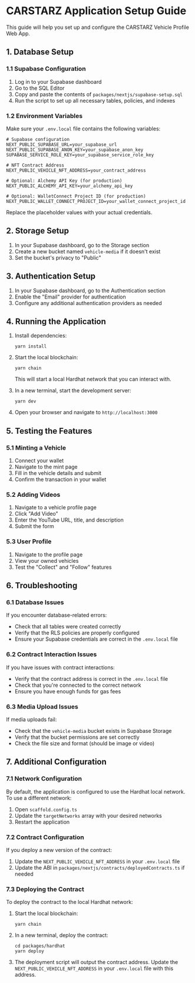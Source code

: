 # CARSTARZ Application Setup Guide

This guide will help you set up and configure the CARSTARZ Vehicle Profile Web App.

## 1. Database Setup

### 1.1 Supabase Configuration

1. Log in to your Supabase dashboard
2. Go to the SQL Editor
3. Copy and paste the contents of `packages/nextjs/supabase-setup.sql`
4. Run the script to set up all necessary tables, policies, and indexes

### 1.2 Environment Variables

Make sure your `.env.local` file contains the following variables:

```
# Supabase configuration
NEXT_PUBLIC_SUPABASE_URL=your_supabase_url
NEXT_PUBLIC_SUPABASE_ANON_KEY=your_supabase_anon_key
SUPABASE_SERVICE_ROLE_KEY=your_supabase_service_role_key

# NFT Contract Address
NEXT_PUBLIC_VEHICLE_NFT_ADDRESS=your_contract_address

# Optional: Alchemy API Key (for production)
NEXT_PUBLIC_ALCHEMY_API_KEY=your_alchemy_api_key

# Optional: WalletConnect Project ID (for production)
NEXT_PUBLIC_WALLET_CONNECT_PROJECT_ID=your_wallet_connect_project_id
```

Replace the placeholder values with your actual credentials.

## 2. Storage Setup

1. In your Supabase dashboard, go to the Storage section
2. Create a new bucket named `vehicle-media` if it doesn't exist
3. Set the bucket's privacy to "Public"

## 3. Authentication Setup

1. In your Supabase dashboard, go to the Authentication section
2. Enable the "Email" provider for authentication
3. Configure any additional authentication providers as needed

## 4. Running the Application

1. Install dependencies:
   ```
   yarn install
   ```

2. Start the local blockchain:
   ```
   yarn chain
   ```
   This will start a local Hardhat network that you can interact with.

3. In a new terminal, start the development server:
   ```
   yarn dev
   ```

4. Open your browser and navigate to `http://localhost:3000`

## 5. Testing the Features

### 5.1 Minting a Vehicle

1. Connect your wallet
2. Navigate to the mint page
3. Fill in the vehicle details and submit
4. Confirm the transaction in your wallet

### 5.2 Adding Videos

1. Navigate to a vehicle profile page
2. Click "Add Video"
3. Enter the YouTube URL, title, and description
4. Submit the form

### 5.3 User Profile

1. Navigate to the profile page
2. View your owned vehicles
3. Test the "Collect" and "Follow" features

## 6. Troubleshooting

### 6.1 Database Issues

If you encounter database-related errors:
- Check that all tables were created correctly
- Verify that the RLS policies are properly configured
- Ensure your Supabase credentials are correct in the `.env.local` file

### 6.2 Contract Interaction Issues

If you have issues with contract interactions:
- Verify that the contract address is correct in the `.env.local` file
- Check that you're connected to the correct network
- Ensure you have enough funds for gas fees

### 6.3 Media Upload Issues

If media uploads fail:
- Check that the `vehicle-media` bucket exists in Supabase Storage
- Verify that the bucket permissions are set correctly
- Check the file size and format (should be image or video)

## 7. Additional Configuration

### 7.1 Network Configuration

By default, the application is configured to use the Hardhat local network. To use a different network:

1. Open `scaffold.config.ts`
2. Update the `targetNetworks` array with your desired networks
3. Restart the application

### 7.2 Contract Configuration

If you deploy a new version of the contract:

1. Update the `NEXT_PUBLIC_VEHICLE_NFT_ADDRESS` in your `.env.local` file
2. Update the ABI in `packages/nextjs/contracts/deployedContracts.ts` if needed

### 7.3 Deploying the Contract

To deploy the contract to the local Hardhat network:

1. Start the local blockchain:
   ```
   yarn chain
   ```

2. In a new terminal, deploy the contract:
   ```
   cd packages/hardhat
   yarn deploy
   ```

3. The deployment script will output the contract address. Update the `NEXT_PUBLIC_VEHICLE_NFT_ADDRESS` in your `.env.local` file with this address.